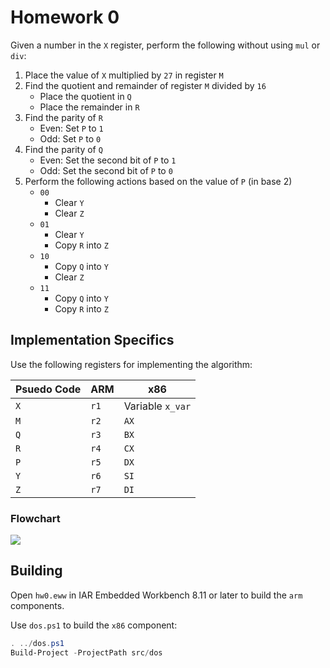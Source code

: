 # Homework 0

Given a number in the `X` register, perform the following without using `mul` or `div`:

1. Place the value of `X` multiplied by `27` in register `M`
2. Find the quotient and remainder of register `M` divided by `16`
    * Place the quotient in `Q`
    * Place the remainder in `R`
3. Find the parity of `R`
    * Even: Set `P` to `1`
    * Odd: Set `P` to `0`
4. Find the parity of `Q`
    * Even: Set the second bit of `P` to `1`
    * Odd: Set the second bit of `P` to `0`
5. Perform the following actions based on the value of `P` (in base 2)
   * `00`
     * Clear `Y`
     * Clear `Z`
   * `01`
     * Clear `Y`
     * Copy `R` into `Z`
   * `10`
     * Copy `Q` into `Y`
     * Clear `Z`
   * `11`
     * Copy `Q` into `Y`
     * Copy `R` into `Z`

## Implementation Specifics

Use the following registers for implementing the algorithm:

| Psuedo Code | ARM | x86 |
| ----------- | --- | --- |
| `X` | `r1` | Variable `x_var` |
| `M` | `r2` | `AX` |
| `Q` | `r3` | `BX` |
| `R` | `r4` | `CX` |
| `P` | `r5` | `DX` |
| `Y` | `r6` | `SI` |
| `Z` | `r7` | `DI` |

### Flowchart
![](https://docs.google.com/drawings/d/e/2PACX-1vRKbJDmbKAATGzvwWTzi3YuismFpWRw9XdEKqOBESXY6Wug-tkQW9Ad7uhmBxfu1bkQGGJkiN1DR40M/pub?w=398&h=1543)

## Building

Open `hw0.eww` in IAR Embedded Workbench 8.11 or later to build the `arm` components.

Use `dos.ps1` to build the `x86` component:

```powershell
. ../dos.ps1
Build-Project -ProjectPath src/dos
```